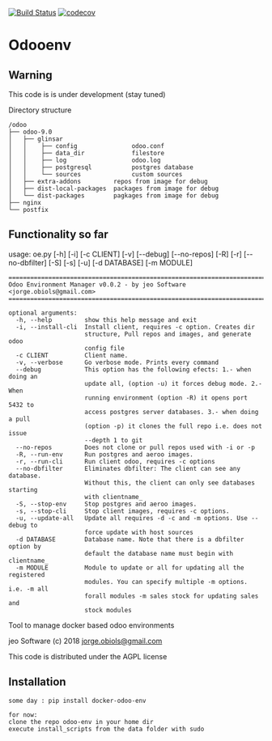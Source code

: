[![Build Status](https://travis-ci.org/jobiols/odoo-env.svg?branch=master)](https://travis-ci.org/jobiols/odoo-env)
[![codecov](https://codecov.io/gh/jobiols/odoo-env/branch/master/graph/badge.svg)](https://codecov.io/gh/jobiols/odoo-env)

Odooenv
=======

Warning
-------
This code is is under development (stay tuned)

Directory structure

    /odoo
    ├── odoo-9.0
    │   ├── glinsar
    │   │    ├── config               odoo.conf
    │   │    ├── data_dir             filestore
    │   │    ├── log                  odoo.log
    │   │    ├── postgresql           postgres database
    │   │    └── sources              custom sources
    │   ├── extra-addons         repos from image for debug
    │   ├── dist-local-packages  packages from image for debug
    │   └── dist-packages        pagkages from image for debug
    ├── nginx
    └── postfix


Functionality so far
--------------------- 
usage: oe.py [-h] [-i] [-c CLIENT] [-v] [--debug] [--no-repos] [-R] [-r]
             [--no-dbfilter] [-S] [-s] [-u] [-d DATABASE] [-m MODULE]

    ==========================================================================
    Odoo Environment Manager v0.0.2 - by jeo Software <jorge.obiols@gmail.com>
    ==========================================================================
    
    optional arguments:
      -h, --help         show this help message and exit
      -i, --install-cli  Install client, requires -c option. Creates dir
                         structure, Pull repos and images, and generate odoo
                         config file
      -c CLIENT          Client name.
      -v, --verbose      Go verbose mode. Prints every command
      --debug            This option has the following efects: 1.- when doing an
                         update all, (option -u) it forces debug mode. 2.- When
                         running environment (option -R) it opens port 5432 to
                         access postgres server databases. 3.- when doing a pull
                         (option -p) it clones the full repo i.e. does not issue
                         --depth 1 to git
      --no-repos         Does not clone or pull repos used with -i or -p
      -R, --run-env      Run postgres and aeroo images.
      -r, --run-cli      Run client odoo, requires -c options
      --no-dbfilter      Eliminates dbfilter: The client can see any database.
                         Without this, the client can only see databases starting
                         with clientname_
      -S, --stop-env     Stop postgres and aeroo images.
      -s, --stop-cli     Stop client images, requires -c options.
      -u, --update-all   Update all requires -d -c and -m options. Use --debug to
                         force update with host sources
      -d DATABASE        Database name. Note that there is a dbfilter option by
                         default the database name must begin with clientname_
      -m MODULE          Module to update or all for updating all the registered
                         modules. You can specify multiple -m options. i.e. -m all
                         forall modules -m sales stock for updating sales and
                         stock modules


Tool to manage docker based odoo environments

jeo Software (c) 2018 jorge.obiols@gmail.com

This code is distributed under the AGPL license

Installation
------------
    some day : pip install docker-odoo-env
    
    for now: 
    clone the repo odoo-env in your home dir
    execute install_scripts from the data folder with sudo 
    
    
